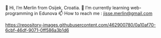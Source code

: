 👋 Hi, I’m Merlin from Osijek, Croatia.
🌱 I’m currently learning web-programming in Edunova
📫 How to reach me : jisse.merlin@gmail.com


https://repository-images.githubusercontent.com/462900780/0a10af70-6cbf-46df-9071-0ff586a3b1d6


